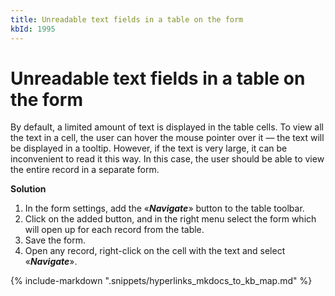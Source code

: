 ```yaml
---
title: Unreadable text fields in a table on the form
kbId: 1995
---
```



# Unreadable text fields in a table on the form

By default, a limited amount of text is displayed in the table cells. To view all the text in a cell, the user can hover the mouse pointer over it — the text will be displayed in a tooltip. However, if the text is very large, it can be inconvenient to read it this way. In this case, the user should be able to view the entire record in a separate form.

**Solution**

1. In the form settings, add the «***Navigate***» button to the table toolbar.
2. Click on the added button, and in the right menu select the form which will open up for each record from the table.
3. Save the form.
4. Open any record, right-click on the cell with the text and select «***Navigate***».

{% include-markdown ".snippets/hyperlinks_mkdocs_to_kb_map.md" %}
